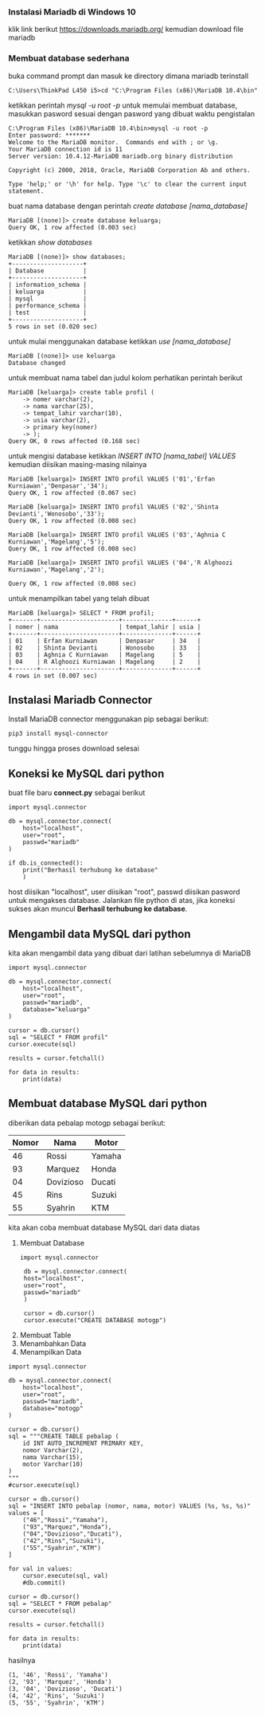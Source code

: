 ### Instalasi Mariadb di Windows 10
klik link berikut <https://downloads.mariadb.org/> kemudian download file mariadb

### Membuat database sederhana
buka command prompt dan
masuk ke directory dimana mariadb terinstall
```
C:\Users\ThinkPad L450 i5>cd "C:\Program Files (x86)\MariaDB 10.4\bin"
```
ketikkan perintah *mysql -u root -p* untuk memulai membuat database, masukkan pasword sesuai dengan pasword yang dibuat waktu pengistalan
```
C:\Program Files (x86)\MariaDB 10.4\bin>mysql -u root -p
Enter password: *******
Welcome to the MariaDB monitor.  Commands end with ; or \g.
Your MariaDB connection id is 11
Server version: 10.4.12-MariaDB mariadb.org binary distribution

Copyright (c) 2000, 2018, Oracle, MariaDB Corporation Ab and others.

Type 'help;' or '\h' for help. Type '\c' to clear the current input statement.
```
buat nama database dengan perintah *create database [nama_database]*
```
MariaDB [(none)]> create database keluarga;
Query OK, 1 row affected (0.003 sec)
```
ketikkan *show databases*
```
MariaDB [(none)]> show databases;
+--------------------+
| Database           |
+--------------------+
| information_schema |
| keluarga           |
| mysql              |
| performance_schema |
| test               |
+--------------------+
5 rows in set (0.020 sec)
```
untuk mulai menggunakan database ketikkan *use [nama_database]*
```
MariaDB [(none)]> use keluarga
Database changed
```
untuk membuat nama tabel dan judul kolom perhatikan perintah berikut
```
MariaDB [keluarga]> create table profil (
    -> nomer varchar(2),
    -> nama varchar(25),
    -> tempat_lahir varchar(10),
    -> usia varchar(2),
    -> primary key(nomer)
    -> );
Query OK, 0 rows affected (0.168 sec)
```
untuk mengisi database ketikkan *INSERT INTO [nama_tabel] VALUES* kemudian diisikan masing-masing nilainya
```
MariaDB [keluarga]> INSERT INTO profil VALUES ('01','Erfan Kurniawan','Denpasar','34');
Query OK, 1 row affected (0.067 sec)

MariaDB [keluarga]> INSERT INTO profil VALUES ('02','Shinta Devianti','Wonosobo','33');
Query OK, 1 row affected (0.008 sec)

MariaDB [keluarga]> INSERT INTO profil VALUES ('03','Aghnia C Kurniawan','Magelang','5');
Query OK, 1 row affected (0.008 sec)

MariaDB [keluarga]> INSERT INTO profil VALUES ('04','R Alghoozi Kurniawan','Magelang','2');

Query OK, 1 row affected (0.008 sec)
```
untuk menampilkan tabel yang telah dibuat
```
MariaDB [keluarga]> SELECT * FROM profil;
+-------+----------------------+--------------+------+
| nomer | nama                 | tempat_lahir | usia |
+-------+----------------------+--------------+------+
| 01    | Erfan Kurniawan      | Denpasar     | 34   |
| 02    | Shinta Devianti      | Wonosobo     | 33   |
| 03    | Aghnia C Kurniawan   | Magelang     | 5    |
| 04    | R Alghoozi Kurniawan | Magelang     | 2    |
+-------+----------------------+--------------+------+
4 rows in set (0.007 sec)
```

## Instalasi Mariadb Connector
Install MariaDB connector menggunakan pip sebagai berikut:
```
pip3 install mysql-connector
```
tunggu hingga proses download selesai

## Koneksi ke MySQL dari python
buat file baru **connect.py** sebagai berikut
```
import mysql.connector

db = mysql.connector.connect(
    host="localhost",
    user="root",
    passwd="mariadb"
)

if db.is_connected():
    print("Berhasil terhubung ke database"
    )
```
host diisikan "localhost", user diisikan "root", passwd diisikan pasword untuk mengakses database. Jalankan file python di atas, jika koneksi sukses akan muncul **Berhasil terhubung ke database**.

## Mengambil data MySQL dari python
kita akan mengambil data yang dibuat dari latihan sebelumnya di MariaDB

```
import mysql.connector

db = mysql.connector.connect(
    host="localhost",
    user="root",
    passwd="mariadb",
    database="keluarga"
)

cursor = db.cursor()
sql = "SELECT * FROM profil"
cursor.execute(sql)

results = cursor.fetchall()

for data in results:
    print(data)
```

## Membuat database MySQL dari python 
diberikan data pebalap motogp sebagai berikut:

Nomor | Nama | Motor
----- | ---- | -----
46 | Rossi | Yamaha
93 | Marquez | Honda
04 | Dovizioso | Ducati
45 | Rins | Suzuki
55 | Syahrin | KTM

kita akan coba membuat database MySQL dari data diatas

1. Membuat Database
   ```
   import mysql.connector

    db = mysql.connector.connect(
    host="localhost",
    user="root",
    passwd="mariadb"
    )
   
    cursor = db.cursor()
    cursor.execute("CREATE DATABASE motogp")
    ```
2. Membuat Table
3. Menambahkan Data
4. Menampilkan Data

```
import mysql.connector

db = mysql.connector.connect(
    host="localhost",
    user="root",
    passwd="mariadb",
    database="motogp"
)

cursor = db.cursor()
sql = """CREATE TABLE pebalap (
    id INT AUTO_INCREMENT PRIMARY KEY,
    nomor Varchar(2),
    nama Varchar(15),
    motor Varchar(10)
)
"""
#cursor.execute(sql)

cursor = db.cursor()
sql = "INSERT INTO pebalap (nomor, nama, motor) VALUES (%s, %s, %s)"
values = [
    ("46","Rossi","Yamaha"),
    ("93","Marquez","Honda"),
    ("04","Dovizioso","Ducati"),
    ("42","Rins","Suzuki"),
    ("55","Syahrin","KTM")
]

for val in values:
    cursor.execute(sql, val)
    #db.commit()

cursor = db.cursor()
sql = "SELECT * FROM pebalap"
cursor.execute(sql)

results = cursor.fetchall()

for data in results:
    print(data)
```

hasilnya

```
(1, '46', 'Rossi', 'Yamaha')
(2, '93', 'Marquez', 'Honda')
(3, '04', 'Dovizioso', 'Ducati')
(4, '42', 'Rins', 'Suzuki')
(5, '55', 'Syahrin', 'KTM')
```
